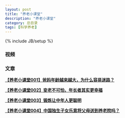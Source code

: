 ```yaml
---
layout: post
title: "养老小课堂"
description: "养老小课堂"
category: 总目录
tags: [科学养老]
---
```

{% include JB/setup %}

### 视频

### 文章

[**【养老小课堂001】爸妈年龄越来越大，为什么容易迷路？**](http://mp.weixin.qq.com/s?__biz=MzA5MjE1ODE3NQ==&mid=202330097&idx=1&sn=2878f7195e3ded7bfed7dd627b2ef28f#rd) 

[**【养老小课堂002】变老不可怕，年长者其实更幸福**](http://mp.weixin.qq.com/s?__biz=MzA5MjE1ODE3NQ==&mid=202456431&idx=1&sn=751143bb512f1ed9eb5f2bca7589ecee#rd) 

[**【养老小课堂003】锻炼让中年人更聪明**](http://mp.weixin.qq.com/s?__biz=MzA5MjE1ODE3NQ==&mid=202504273&idx=2&sn=51d235f9f4dcaa355dabcb3c318f9084#rd) 

[**【养老小课堂004】中国独生子女乐意将父母送到养老院吗？**](http://mp.weixin.qq.com/s?__biz=MzA5MjE1ODE3NQ==&mid=202509380&idx=1&sn=b8571010e62ff36eb986ebcc77af66ae#rd)
